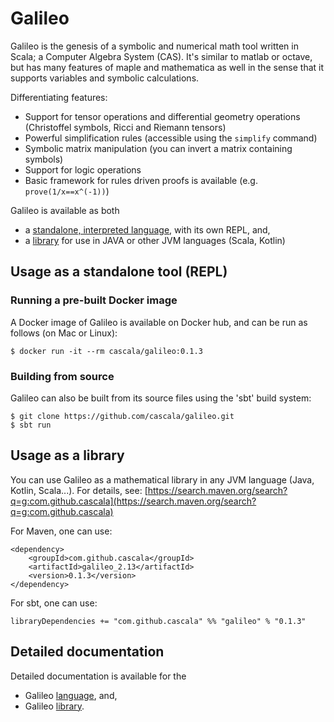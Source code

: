 # Galileo
Galileo is the genesis of a symbolic and numerical math tool written in Scala; a Computer Algebra System (CAS).
It's similar to matlab or octave, but has many features of maple and mathematica as well in the sense that it supports variables and symbolic calculations.

Differentiating features:
* Support for tensor operations and differential geometry operations (Christoffel symbols, Ricci and Riemann tensors)
* Powerful simplification rules (accessible using the `simplify` command)
* Symbolic matrix manipulation (you can invert a matrix containing symbols)
* Support for logic operations
* Basic framework for rules driven proofs is available (e.g. `prove(1/x==x^(-1))`)

Galileo is available as both
* a [standalone, interpreted language](docs/language.md), with its own REPL, and, 
* a [library](docs/library.md) for use in JAVA or other JVM languages (Scala, Kotlin)

## Usage as a standalone tool (REPL)

### Running a pre-built Docker image
A Docker image of Galileo is available on Docker hub, and can be run as follows (on Mac or Linux):
```
$ docker run -it --rm cascala/galileo:0.1.3
```

### Building from source

Galileo can also be built from its source files using the 'sbt' build system:
```
$ git clone https://github.com/cascala/galileo.git
$ sbt run
```

## Usage as a library
You can use Galileo as a mathematical library in any JVM language (Java, Kotlin, Scala...).
For details, see:
[https://search.maven.org/search?q=g:com.github.cascala](https://search.maven.org/search?q=g:com.github.cascala)

For Maven, one can use:
```
<dependency>
    <groupId>com.github.cascala</groupId>
    <artifactId>galileo_2.13</artifactId>
    <version>0.1.3</version>
</dependency>
```

For sbt, one can use:
```
libraryDependencies += "com.github.cascala" %% "galileo" % "0.1.3"
```


## Detailed documentation
Detailed documentation is available for the 
* Galileo [language](docs/language.md), and, 
* Galileo [library](docs/library.md). 
